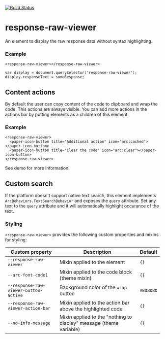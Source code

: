 [![Build Status](https://travis-ci.org/advanced-rest-client/response-raw-viewer.svg?branch=master)](https://travis-ci.org/advanced-rest-client/response-raw-viewer)  

# response-raw-viewer

An element to display the raw response data without syntax highlighting.


### Example
```
<response-raw-viewer></response-raw-viewer>
```
```
var display = document.querySelector('response-raw-viewer');
display.responseText = someResponse;
```

## Content actions
By default the user can copy content of the code to clipboard and wrap the code.
This actions are always visible.
You can add more actions in the actions bar by putting elements as a children
of this element.
### Example
```
<response-raw-viewer>
  <paper-icon-button title="Additional action" icon="arc:cached"></paper-icon-button>
  <paper-icon-button title="Clear the code" icon="arc:clear"></paper-icon-button>
</response-raw-viewer>
```
See demo for more information.

## Custom search
If the platform doesn't support native text search, this element implements
`ArcBehaviors.TextSearchBehavior` and exposes the `query` attribute.
Set any text to the `query` attribute and it will automatically highlight
occurance of the text.

### Styling
`<response-raw-viewer>` provides the following custom properties and mixins for styling:

Custom property | Description | Default
----------------|-------------|----------
`--response-raw-viewer` | Mixin applied to the element | `{}`
`--arc-font-code1` | Mixin applied to the code block (theme mixin) | `{}`
`--response-raw-viewer-button-active` | Background color of the `wrap` button | `#BDBDBD`
`--response-raw-viewer-action-bar` | Mixin applied to the action bar above the highlighted code | `{}`
`--no-info-message` | Mixin applied to the "nothing to display" message (theme variable) | `{}`

